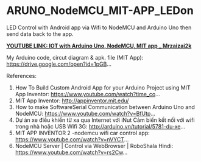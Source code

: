 # ARUNO_NodeMCU_MIT-APP_LEDon
LED Control with Android app via Wifi to NodeMCU and Arduino Uno then send data back to the app.

[**YOUTUBE LINK: IOT with Arduino Uno, NodeMCU, MIT app _ Mrzaizai2k**](https://www.youtube.com/watch?v=3IDCPlOG418&list=PLwPBf6q2CQ-btTIgsZXhBJY6vKkSxBtxv&index=2)

My Arduino code, circut diagram & apk. file (MIT App): https://drive.google.com/open?id=1pGB...

References:
1. How To Build Custom Android App for your Arduino Project using MIT App Inventor: https://www.youtube.com/watch?time_co...
2. MIT App Inventor: http://appinventor.mit.edu/
3. How to make SoftwareSerial Communication between Arduino Uno and NodeMCU: https://www.youtube.com/watch?v=BfUtp...
4. Dự án xe điều khiển từ xa qua Internet với iNut Cảm biến kết nối với wifi trong nhà hoặc USB Wifi 3G: http://arduino.vn/tutorial/5781-du-xe...
5. MIT APP INVENTOR 2 -nodemcu wifi car control app: https://www.youtube.com/watch?v=nVYCT...
6. NodeMCU Server | Control via WebBrowser | RoboShala Hindi: https://www.youtube.com/watch?v=rs2Cw...
